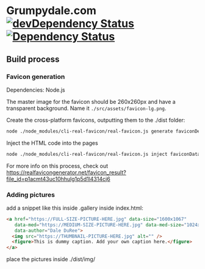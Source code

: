 # Grumpydale.com [![devDependency Status](https://david-dm.org/insanity54/grumpydale/dev-status.svg)](https://david-dm.org/insanity54/grumpydale#info=devDependencies) [![Dependency Status](https://gemnasium.com/insanity54/grumpydale.svg)](https://gemnasium.com/insanity54/grumpydale)



## Build process

### Favicon generation

Dependencies: Node.js

The master image for the favicon should be 260x260px and have a transparent background. Name it `./src/assets/favicon-lg.png`.

Create the cross-platform favicons, outputting them to the ./dist folder:

```bash
node ./node_modules/cli-real-favicon/real-favicon.js generate faviconDescription.json faviconData.json ./dist`
```

Inject the HTML code into the pages

```bash
node ./node_modules/cli-real-favicon/real-favicon.js inject faviconData.json ./dist ./dist/*.html
```

For more info on this process, check out https://realfavicongenerator.net/favicon_result?file_id=p1acmt43uc10hhulg1p5d1l4314cj6


### Adding pictures

add a snippet like this inside .gallery inside index.html:

```html
<a href="https://FULL-SIZE-PICTURE-HERE.jpg" data-size="1600x1067"
   data-med="https://MEDIUM-SIZE-PICTURE-HERE.jpg" data-med-size="1024x683"
   data-author="Dale DuRee">
  <img src="https://THUMBNAIL-PICTURE-HERE.jpg" alt="" />
  <figure>This is dummy caption. Add your own caption here.</figure>
</a>
```

place the pictures inside ./dist/img/
